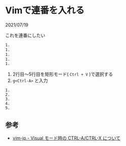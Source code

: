 # Vimで連番を入れる
2021/07/19

これを連番にしたい

```txt
1.
1.
1.
1.
1.
```

1. 2行目～5行目を矩形モード( `Ctrl + V` )で選択する
2. `g<Ctrl-A>` と入力

```
1.
2.
3.
4.
5.
```

## 参考
* [vim-jp - Visual モード時の CTRL-A/CTRL-X について](https://vim-jp.org/blog/2015/06/30/visual-ctrl-a-ctrl-x.html)
